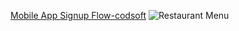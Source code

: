 [Mobile App Signup Flow-codsoft](https://github.com/25hir22/Codsoft/assets/156120017/4b246fa0-5754-446b-b553-3a397f2163d1)
![Restaurant Menu](https://github.com/25hir22/Codsoft/assets/156120017/3b976061-f2ff-4e27-bf34-c5ea766d71b2)
